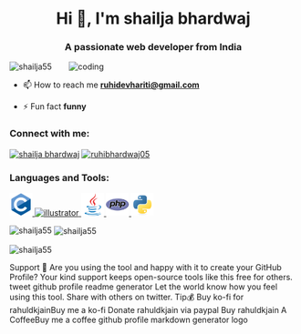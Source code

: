 <h1 align="center">Hi 👋, I'm shailja bhardwaj</h1>
<h3 align="center">A passionate web developer from India</h3> 
<image align="right" alt="coding" width="400"src="https://www.google.com/url?sa=i&url=https%3A%2F%2Ftenor.com%2Fview%2Fprogramming-gif-25868426&psig=AOvVaw0I55tGqkx8Fcrnm4uvic6o&ust=1690867029678000&source=images&cd=vfe&opi=89978449&ved=0CBEQjRxqFwoTCKCFgtaYuIADFQAAAAAdAAAAABAE> 
<p align="left"> <img src="https://komarev.com/ghpvc/?username=shailja55&label=Profile%20views&color=0e75b6&style=flat" alt="shailja55" /> </p>

- 📫 How to reach me **ruhidevhariti@gmail.com**

- ⚡ Fun fact **funny**

<h3 align="left">Connect with me:</h3>
<p align="left">
<a href="https://linkedin.com/in/shailja bhardwaj" target="blank"><img align="center" src="https://raw.githubusercontent.com/rahuldkjain/github-profile-readme-generator/master/src/images/icons/Social/linked-in-alt.svg" alt="shailja bhardwaj" height="30" width="40" /></a>
<a href="https://instagram.com/ruhibhardwaj05" target="blank"><img align="center" src="https://raw.githubusercontent.com/rahuldkjain/github-profile-readme-generator/master/src/images/icons/Social/instagram.svg" alt="ruhibhardwaj05" height="30" width="40" /></a>
</p>

<h3 align="left">Languages and Tools:</h3>
<p align="left"> <a href="https://www.cprogramming.com/" target="_blank" rel="noreferrer"> <img src="https://raw.githubusercontent.com/devicons/devicon/master/icons/c/c-original.svg" alt="c" width="40" height="40"/> </a> <a href="https://www.adobe.com/in/products/illustrator.html" target="_blank" rel="noreferrer"> <img src="https://www.vectorlogo.zone/logos/adobe_illustrator/adobe_illustrator-icon.svg" alt="illustrator" width="40" height="40"/> </a> <a href="https://www.java.com" target="_blank" rel="noreferrer"> <img src="https://raw.githubusercontent.com/devicons/devicon/master/icons/java/java-original.svg" alt="java" width="40" height="40"/> </a> <a href="https://www.php.net" target="_blank" rel="noreferrer"> <img src="https://raw.githubusercontent.com/devicons/devicon/master/icons/php/php-original.svg" alt="php" width="40" height="40"/> </a> <a href="https://www.python.org" target="_blank" rel="noreferrer"> <img src="https://raw.githubusercontent.com/devicons/devicon/master/icons/python/python-original.svg" alt="python" width="40" height="40"/> </a> </p>

<p><img align="left" src="https://github-readme-stats.vercel.app/api/top-langs?username=shailja55&show_icons=true&locale=en&layout=compact" alt="shailja55" /></p>

<p>&nbsp;<img align="center" src="https://github-readme-stats.vercel.app/api?username=shailja55&show_icons=true&locale=en" alt="shailja55" /></p>

<p><img align="center" src="https://github-readme-streak-stats.herokuapp.com/?user=shailja55&" alt="shailja55" /></p>

Support 🙏
Are you using the tool and happy with it to create your GitHub Profile?
Your kind support keeps open-source tools like this free for others.
tweet github profile readme generator
Let the world know how you feel using this tool. Share with others on twitter.
Tip💰
Buy ko-fi for rahuldkjainBuy me a ko-fi
Donate rahuldkjain via paypal
Buy rahuldkjain A CoffeeBuy me a coffee
github profile markdown generator logo
